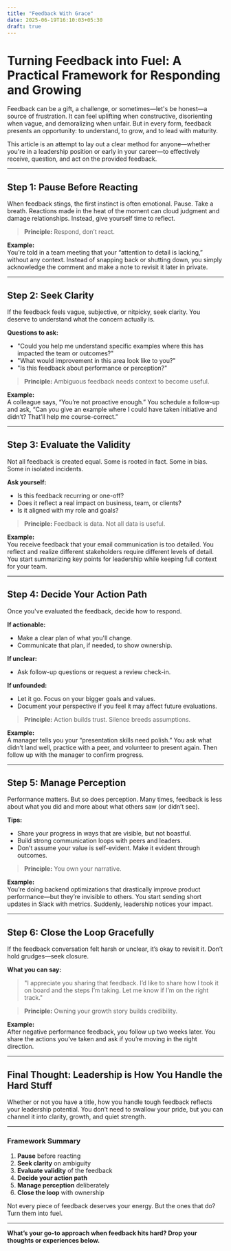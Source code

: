 ```yaml
---
title: "Feedback With Grace"
date: 2025-06-19T16:10:03+05:30
draft: true
---
```


# Turning Feedback into Fuel: A Practical Framework for Responding and Growing

Feedback can be a gift, a challenge, or sometimes—let's be honest—a source of frustration. It can feel uplifting when constructive, disorienting when vague, and demoralizing when unfair. But in every form, feedback presents an opportunity: to understand, to grow, and to lead with maturity.

This article is an attempt to lay out a clear method for anyone—whether you're in a leadership position or early in your career—to effectively receive, question, and act on the provided feedback.

---

## Step 1: **Pause Before Reacting**

When feedback stings, the first instinct is often emotional. Pause. Take a breath. Reactions made in the heat of the moment can cloud judgment and damage relationships. Instead, give yourself time to reflect.

> **Principle:** Respond, don’t react.

**Example:**  
You’re told in a team meeting that your “attention to detail is lacking,” without any context. Instead of snapping back or shutting down, you simply acknowledge the comment and make a note to revisit it later in private.

---

## Step 2: **Seek Clarity**

If the feedback feels vague, subjective, or nitpicky, seek clarity. You deserve to understand what the concern actually is.

**Questions to ask:**
- "Could you help me understand specific examples where this has impacted the team or outcomes?"
- "What would improvement in this area look like to you?"
- "Is this feedback about performance or perception?"

> **Principle:** Ambiguous feedback needs context to become useful.

**Example:**  
A colleague says, “You’re not proactive enough.” You schedule a follow-up and ask, “Can you give an example where I could have taken initiative and didn’t? That’ll help me course-correct.”

---

## Step 3: **Evaluate the Validity**

Not all feedback is created equal. Some is rooted in fact. Some in bias. Some in isolated incidents.

**Ask yourself:**
- Is this feedback recurring or one-off?
- Does it reflect a real impact on business, team, or clients?
- Is it aligned with my role and goals?

> **Principle:** Feedback is data. Not all data is useful.

**Example:**  
You receive feedback that your email communication is too detailed. You reflect and realize different stakeholders require different levels of detail. You start summarizing key points for leadership while keeping full context for your team.

---

## Step 4: **Decide Your Action Path**

Once you've evaluated the feedback, decide how to respond.

**If actionable:**
- Make a clear plan of what you'll change.
- Communicate that plan, if needed, to show ownership.

**If unclear:**
- Ask follow-up questions or request a review check-in.

**If unfounded:**
- Let it go. Focus on your bigger goals and values.
- Document your perspective if you feel it may affect future evaluations.

> **Principle:** Action builds trust. Silence breeds assumptions.

**Example:**  
A manager tells you your “presentation skills need polish.” You ask what didn’t land well, practice with a peer, and volunteer to present again. Then follow up with the manager to confirm progress.

---

## Step 5: **Manage Perception**

Performance matters. But so does perception. Many times, feedback is less about what you did and more about what others saw (or didn’t see).

**Tips:**
- Share your progress in ways that are visible, but not boastful.
- Build strong communication loops with peers and leaders.
- Don’t assume your value is self-evident. Make it evident through outcomes.

> **Principle:** You own your narrative.

**Example:**  
You’re doing backend optimizations that drastically improve product performance—but they’re invisible to others. You start sending short updates in Slack with metrics. Suddenly, leadership notices your impact.

---

## Step 6: **Close the Loop Gracefully**

If the feedback conversation felt harsh or unclear, it’s okay to revisit it. Don’t hold grudges—seek closure.

**What you can say:**
> "I appreciate you sharing that feedback. I’d like to share how I took it on board and the steps I’m taking. Let me know if I’m on the right track."

> **Principle:** Owning your growth story builds credibility.

**Example:**  
After negative performance feedback, you follow up two weeks later. You share the actions you’ve taken and ask if you’re moving in the right direction.

---

## Final Thought: Leadership is How You Handle the Hard Stuff

Whether or not you have a title, how you handle tough feedback reflects your leadership potential. You don’t need to swallow your pride, but you can channel it into clarity, growth, and quiet strength.

---

### **Framework Summary**

1. **Pause** before reacting  
2. **Seek clarity** on ambiguity  
3. **Evaluate validity** of the feedback  
4. **Decide your action path**  
5. **Manage perception** deliberately  
6. **Close the loop** with ownership  

Not every piece of feedback deserves your energy. But the ones that do? Turn them into fuel.

---

**What’s your go-to approach when feedback hits hard? Drop your thoughts or experiences below.**
